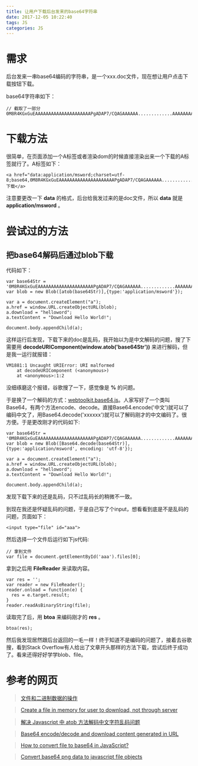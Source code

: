 ```yaml
---
title: 让用户下载后台发来的base64字符串
date: 2017-12-05 10:22:40
tags: JS 
categories: JS
---
```

# 需求
后台发来一串base64编码的字符串，是一个xxx.doc文件，现在想让用户点击下载按钮下载。
<!-- more -->
base64字符串如下：

```
// 截取了一部分
0M8R4KGxGuEAAAAAAAAAAAAAAAAAAAAAPgADAP7/CQAGAAAAAA.............AAAAAAAAAAAAAAAAAAAAAAAAAAAA=
```
# 下载方法
很简单，在页面添加一个A标签或者渲染dom的时候直接渲染出来一个下载的A标签就行了。A标签如下：
```
<a href="data:application/msword;charset=utf-8;base64,0M8R4KGxGuEAAAAAAAAAAAAAAAAAAAAAPgADAP7/CQAGAAAAAA.............AAAAAAAAAAAAAAAAAAAAAAAAAAAA=">下载</a>
```
注意要更改一下 **data** 的格式，后台给我发过来的是doc文件，所以 **data** 就是 **application/msword** 。

# 尝试过的方法
## 把base64解码后通过blob下载
代码如下：

```
var base64Str = '0M8R4KGxGuEAAAAAAAAAAAAAAAAAAAAAPgADAP7/CQAGAAAAAA.............AAAAAAAAAAAAAAAAAAAAAAAAAAAA='
var blob = new Blob([atob(base64Str)],{type:'application/msword'});

var a = document.createElement("a");
a.href = window.URL.createObjectURL(blob);
a.download = "helloword";
a.textContent = "Download Hello World!";

document.body.appendChild(a);
```
这样运行后发现，下载下来的doc是乱码，我开始以为是中文解码的问题，搜了下需要用  **decodeURIComponent(window.atob('base64Str'))** 来进行解码，但是我一运行就报错： 
```
VM1881:1 Uncaught URIError: URI malformed
    at decodeURIComponent (<anonymous>)
    at <anonymous>:1:2
```
没细琢磨这个报错，谷歌搜了一下，感觉像是 **%** 的问题。

于是换了一个解码的方式：[webtoolkit.base64.js](http://www.webtoolkit.info/javascript-base64.html#.WiYIQ_mWaM9)。人家写好了一个类叫Base64，有两个方法encode、decode。直接Base64.encode('中文')就可以了编码中文了，用Base64.decode('xxxxxx')就可以了解码刚才的中文编码了。很方便。于是更改刚才的代码如下:
```
var base64Str = '0M8R4KGxGuEAAAAAAAAAAAAAAAAAAAAAPgADAP7/CQAGAAAAAA.............AAAAAAAAAAAAAAAAAAAAAAAAAAAA='
var blob = new Blob([Base64.decode(base64Str)],{type:'application/msword', encoding: 'utf-8'});

var a = document.createElement("a");
a.href = window.URL.createObjectURL(blob);
a.download = "helloword";
a.textContent = "Download Hello World!";

document.body.appendChild(a);
```
发现下载下来的还是乱码，只不过乱码长的稍微不一致。

到现在我还是怀疑乱码的问题，于是自己写了个input，想看看到底是不是乱码的问题，页面如下：

```
<input type="file" id="aaa">
```
然后选择一个文件后运行如下js代码:
```
// 拿到文件
var file = document.getElementById('aaa').files[0];
```
拿到之后用 **FileReader** 来读取内容。
```
var res = '';
var reader = new FileReader();
reader.onload = function(e) {
  res = e.target.result;
}
reader.readAsBinaryString(file);
```
读取完了后，用 **btoa** 来编码刚才的 **res** 。
```
btoa(res);
```
然后我发现居然跟后台返回的一毛一样！终于知道不是编码的问题了，接着去谷歌搜，看到Stack Overflow有人给出了文章开头那样的方法下载，尝试后终于成功了。看来还得好好学学blob、file。

# 参考的网页
> [文件和二进制数据的操作](http://javascript.ruanyifeng.com/htmlapi/file.html#toc0)

> [Create a file in memory for user to download, not through server](https://stackoverflow.com/questions/3665115/create-a-file-in-memory-for-user-to-download-not-through-server)

> [解决 Javascript 中 atob 方法解码中文字符乱码问题](https://blog.coding.net/blog/resolve-atob-decode-chinese-character-outputting-messy-code-problem-in-javascript)

> [Base64 encode/decode and download content generated in URL](https://stackoverflow.com/questions/10755749/base64-encode-decode-and-download-content-generated-in-url)

> [How to convert file to base64 in JavaScript?](https://stackoverflow.com/questions/36280818/how-to-convert-file-to-base64-in-javascript)

> [Convert base64 png data to javascript file objects](https://stackoverflow.com/questions/16968945/convert-base64-png-data-to-javascript-file-objects)


